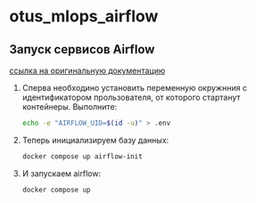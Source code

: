 # otus_mlops_airflow

## Запуск сервисов Airflow

[ссылка на оригинальную документацию](https://airflow.apache.org/docs/apache-airflow/stable/howto/docker-compose/index.html#fetching-docker-compose-yaml) 

1. Сперва необходино установить переменную окружнния с идентификатором прользователя, от которого стартанут контейнеры. Выполните:

    ```bash
    echo -e "AIRFLOW_UID=$(id -u)" > .env
    ```

1. Теперь инициализируем базу данных:

    ```bash
    docker compose up airflow-init
    ```
  
1. И запускаем airflow:

    ```bash
    docker compose up
    ```